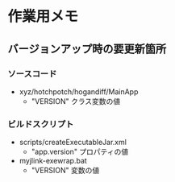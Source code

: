 # 作業用メモ

## バージョンアップ時の要更新箇所

### ソースコード

- xyz/hotchpotch/hogandiff/MainApp
    - "VERSION" クラス変数の値

### ビルドスクリプト

- scripts/createExecutableJar.xml
    - "app.version" プロパティの値
- myjlink-exewrap.bat
    - "VERSION" 変数の値

